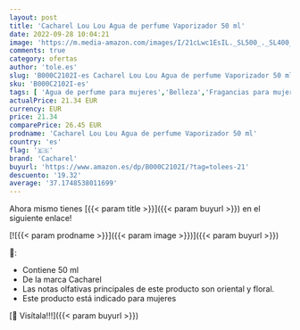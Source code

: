 ```yaml
---
layout: post
title: 'Cacharel Lou Lou Agua de perfume Vaporizador 50 ml'
date: 2022-09-28 10:04:21
image: 'https://m.media-amazon.com/images/I/21cLwc1EsIL._SL500_._SL400_.jpg'
comments: true
category: ofertas
author: 'tole.es'
slug: 'B000C2102I-es Cacharel Lou Lou Agua de perfume Vaporizador 50 ml'
sku: 'B000C2102I-es'
tags: [ 'Agua de perfume para mujeres','Belleza','Fragancias para mujeres','Perfumes y fragancias','agua','cacharel','de','perfume','🇪🇸', ]
actualPrice: 21.34 EUR
currency: EUR
price: 21.34
comparePrice: 26.45 EUR
prodname: 'Cacharel Lou Lou Agua de perfume Vaporizador 50 ml'
country: 'es'
flag: '🇪🇸'
brand: 'Cacharel'
buyurl: 'https://www.amazon.es/dp/B000C2102I/?tag=tolees-21'
descuento: '19.32'
average: '37.1748538011699'
---
```


Ahora mismo tienes [{{< param title >}}]({{< param buyurl >}}) en el siguiente enlace!

[![{{< param prodname >}}]({{< param image >}})]({{< param buyurl >}})

🔎:

- Contiene 50 ml
- De la marca Cacharel
- Las notas olfativas principales de este producto son oriental y floral.
- Este producto está indicado para mujeres

[🛒 Visítala!!!]({{< param buyurl >}})
